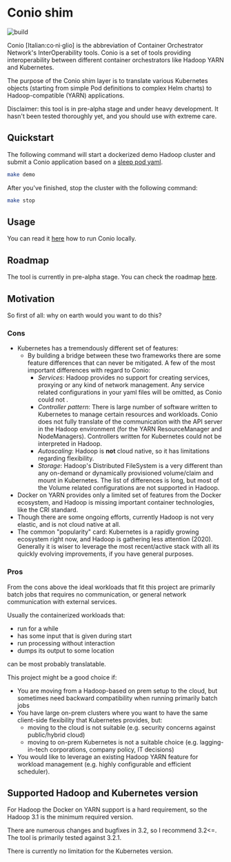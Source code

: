 # Conio shim

<!--
TODO: CONIO LOGO??
-->

![build](https://github.com/conio-tools/conio-shim/workflows/build/badge.svg?branch=master)

Conio \[Italian:co·nì·glio\] is the abbreviation of Container Orchestrator Network's InterOperability tools. Conio is a set of tools providing interoperability between different container orchestrators like Hadoop YARN and Kubernetes.
 
The purpose of the Conio shim layer is to translate various Kubernetes objects (starting from simple Pod definitions to complex Helm charts) to Hadoop-compatible (YARN) applications.

Disclaimer: this tool is in pre-alpha stage and under heavy development. It hasn't been tested thoroughly yet, and you should use with extreme care.  

## Quickstart

The following command will start a dockerized demo Hadoop cluster and submit a Conio application based on a [sleep pod yaml](./src/test/resources/sleep_pod.yaml).
```bash
make demo
```

After you've finished, stop the cluster with the following command:
```bash
make stop
```

## Usage

You can read it [here](/docs/USAGE.md) how to run Conio locally. 

## Roadmap

The tool is currently in pre-alpha stage. You can check the roadmap [here](docs/ROADMAP.md).

## Motivation

So first of all: why on earth would you want to do this?

### Cons

- Kubernetes has a tremendously different set of features:
  - By building a bridge between these two frameworks there are some feature differences that can never be mitigated. A few of the most important differences with regard to Conio:
    - _Services_: Hadoop provides no support for creating services, proxying or any kind of network management. Any service related configurations in your yaml files will be omitted, as Conio could not .
    - _Controller pattern_: There is large number of software written to Kubernetes to manage certain resources and workloads. 
    Conio does not fully translate of the communication with the API server in the Hadoop environment (for the YARN ResourceManager and NodeManagers). 
    Controllers written for Kubernetes could not be interpreted in Hadoop.  
    - _Autoscaling_: Hadoop is **not** cloud native, so it has limitations regarding flexibility.
    - _Storage_: Hadoop's Distributed FileSystem is a very different than any on-demand or dynamically provisioned volume/claim and mount in Kubernetes. The list of differences is long, but most of the Volume related configurations are not supported in Hadoop.    
- Docker on YARN provides only a limited set of features from the Docker ecosystem, and Hadoop is missing important container technologies, like the CRI standard.
- Though there are some ongoing efforts, currently Hadoop is not very elastic, and is not cloud native at all.
- The common "popularity" card: Kubernetes is a rapidly growing ecosystem right now, and Hadoop is gathering less attention (2020). 
Generally it is wiser to leverage the most recent/active stack with all its quickly evolving improvements, if you have general purposes. 

### Pros

From the cons above the ideal workloads that fit this project are primarily batch jobs that requires no communication, or general network communication with external services.

Usually the containerized workloads that:
- run for a while 
- has some input that is given during start
- run processing without interaction 
- dumps its output to some location

can be most probably translatable.
 
This project might be a good choice if:
- You are moving from a Hadoop-based on prem setup to the cloud, but sometimes need backward compatibility when running primarily batch jobs
- You have large on-prem clusters where you want to have the same client-side flexibility that Kubernetes provides, but:
  - moving to the cloud is not suitable (e.g. security concerns against public/hybrid cloud)
  - moving to on-prem Kubernetes is not a suitable choice (e.g. lagging-in-tech corporations, company policy, IT decisions) 
- You would like to leverage an existing Hadoop YARN feature for workload management (e.g. highly configurable and efficient scheduler).

## Supported Hadoop and Kubernetes version

For Hadoop the Docker on YARN support is a hard requirement, so the Hadoop 3.1 is the minimum required version.

There are numerous changes and bugfixes in 3.2, so I recommend 3.2<=. The tool is primarily tested against 3.2.1.   

There is currently no limitation for the Kubernetes version. 
